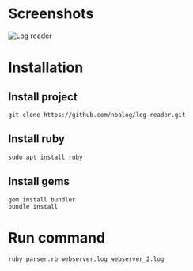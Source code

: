 # Screenshots
![Log reader](https://github.com/nbalog/log-reader/img/log_reader.png?raw=true)
# Installation
## Install project
``` git clone https://github.com/nbalog/log-reader.git ```
## Install ruby
``` sudo apt install ruby ```   
## Install gems
``` gem install bundler ```   
``` bundle install ```    

# Run command
``` ruby parser.rb webserver.log webserver_2.log ```   
  
